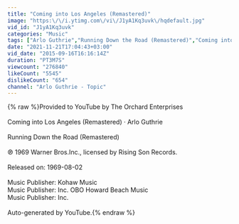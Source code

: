 ```yaml
---
title: "Coming into Los Angeles (Remastered)"
image: "https:\/\/i.ytimg.com\/vi\/J1yA1Kq3uvk\/hqdefault.jpg"
vid_id: "J1yA1Kq3uvk"
categories: "Music"
tags: ["Arlo Guthrie","Running Down the Road (Remastered)","Coming into Los Angeles"]
date: "2021-11-21T17:04:43+03:00"
vid_date: "2015-09-16T16:16:14Z"
duration: "PT3M7S"
viewcount: "276840"
likeCount: "5545"
dislikeCount: "654"
channel: "Arlo Guthrie - Topic"
---
```

{% raw %}Provided to YouTube by The Orchard Enterprises<br /><br />Coming into Los Angeles (Remastered) · Arlo Guthrie<br /><br />Running Down the Road (Remastered)<br /><br />℗ 1969 Warner Bros.Inc., licensed by Rising Son Records.<br /><br />Released on: 1969-08-02<br /><br />Music Publisher: Kohaw Music<br />Music Publisher: Inc. OBO Howard Beach Music<br />Music Publisher: Inc.<br /><br />Auto-generated by YouTube.{% endraw %}

